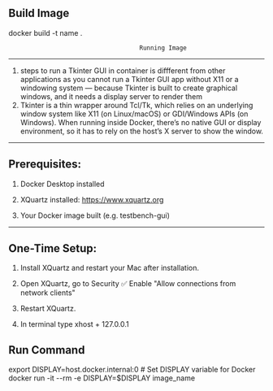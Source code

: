Build Image
--------------------
docker build -t name .


                                        Running Image
----------------------------------------------------------------------------------------------

1)  steps to run a Tkinter GUI in container is diffferent from other applications as you 
    cannot run a Tkinter GUI app without X11 or a windowing system — because Tkinter is built 
    to create graphical windows, and it needs a display server to render them
2)  Tkinter is a thin wrapper around Tcl/Tk, which relies on an underlying window system like 
    X11 (on Linux/macOS) or GDI/Windows APIs (on Windows). When running inside Docker, there’s 
    no native GUI or display environment, so it has to rely on the host’s X server to show the window.
---------------------------------------------------------------------------------------------
Prerequisites:
---------------------------------------------------------------------------------------------
1) Docker Desktop installed

2) XQuartz installed: https://www.xquartz.org

3) Your Docker image built (e.g. testbench-gui)
--------------------
One-Time Setup: 
--------------------
1)  Install XQuartz and restart your Mac after installation.

2)  Open XQuartz, go to Security
    ✅ Enable "Allow connections from network clients"

3)  Restart XQuartz.

4) In terminal type 
    xhost + 127.0.0.1


Run Command
------------------------------------------

export DISPLAY=host.docker.internal:0  # Set DISPLAY variable for Docker
docker run -it --rm -e DISPLAY=$DISPLAY image_name
